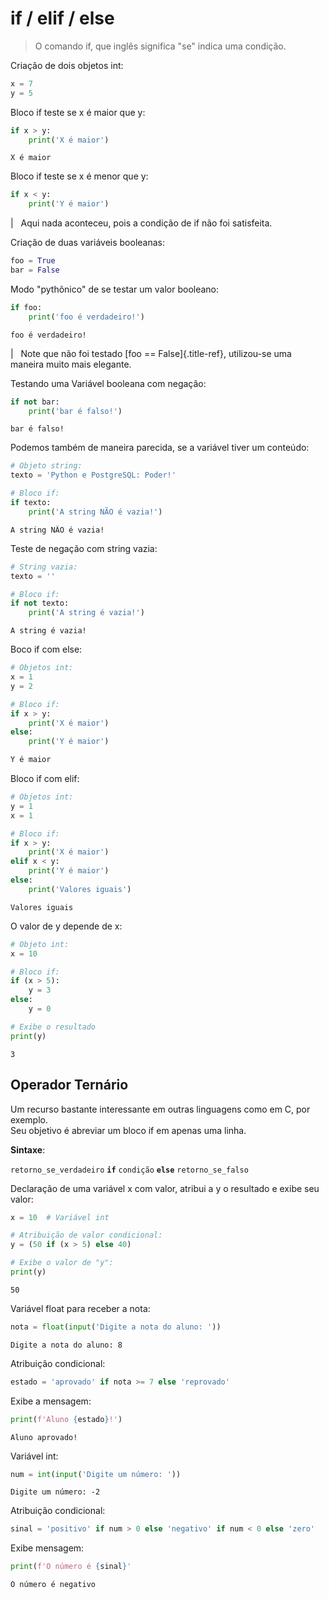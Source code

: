 
# if / elif / else


> O comando if, que inglês significa \"se\" indica uma condição.

Criação de dois objetos int:

``` python
x = 7
y = 5
```

Bloco if teste se x é maior que y:

``` python
if x > y:
    print('X é maior')
```

``` console
X é maior
```

Bloco if teste se x é menor que y:

``` python
if x < y:
    print('Y é maior')
```

|   Aqui nada aconteceu, pois a condição de if não foi satisfeita.

Criação de duas variáveis booleanas:

``` python
foo = True
bar = False
```

Modo \"pythônico\" de se testar um valor booleano:

``` python
if foo:
    print('foo é verdadeiro!')
```

``` console
foo é verdadeiro!
```

|   Note que não foi testado [foo == False]{.title-ref}, utilizou-se uma
  maneira muito mais elegante.

Testando uma Variável booleana com negação:

``` python
if not bar:
    print('bar é falso!')
```

``` console
bar é falso!
```

Podemos também de maneira parecida, se a variável tiver um conteúdo:

``` python
# Objeto string:
texto = 'Python e PostgreSQL: Poder!'

# Bloco if:
if texto:
    print('A string NÃO é vazia!')
```

``` console
A string NÃO é vazia!
```

Teste de negação com string vazia:

``` python
# String vazia:
texto = ''

# Bloco if:
if not texto:
    print('A string é vazia!')
```

``` console
A string é vazia!
```

Boco if com else:

``` python
# Objetos int:
x = 1
y = 2

# Bloco if:
if x > y:
    print('X é maior')
else:
    print('Y é maior')
```

``` python
Y é maior
```

Bloco if com elif:

``` python
# Objetos int:
y = 1
x = 1

# Bloco if:
if x > y:
    print('X é maior')
elif x < y:    
    print('Y é maior')
else:    
    print('Valores iguais')
```

``` console
Valores iguais
```

O valor de y depende de x:

``` python
# Objeto int:
x = 10

# Bloco if:    
if (x > 5):
    y = 3
else:
    y = 0

# Exibe o resultado
print(y)
```

``` console
3
```

## Operador Ternário

Um recurso bastante interessante em outras linguagens como em C, por
exemplo.  
Seu objetivo é abreviar um bloco if em apenas uma linha.  
  
**Sintaxe**:
  
`retorno_se_verdadeiro` **`if`** `condição` **`else`** `retorno_se_falso`

Declaração de uma variável x com valor, atribui a y o resultado e exibe
seu valor:

``` python
x = 10  # Variável int

# Atribuição de valor condicional:
y = (50 if (x > 5) else 40)

# Exibe o valor de "y":
print(y)
```

``` console
50
```

Variável float para receber a nota:

``` python
nota = float(input('Digite a nota do aluno: '))
```

``` console
Digite a nota do aluno: 8
```

Atribuição condicional:

``` python
estado = 'aprovado' if nota >= 7 else 'reprovado'
```

Exibe a mensagem:

``` python
print(f'Aluno {estado}!')
```

``` console
Aluno aprovado!
```

Variável int:

``` python
num = int(input('Digite um número: '))
```

``` console
Digite um número: -2
```

Atribuição condicional:

``` python
sinal = 'positivo' if num > 0 else 'negativo' if num < 0 else 'zero'
```

Exibe mensagem:

``` python
print(f'O número é {sinal}'
```

``` console
O número é negativo
```
